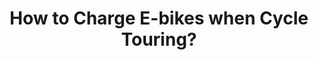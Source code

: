 ---
layout: community
category: community
title: "How to Charge E-bikes when Cycle Touring?"
description: " Is it possible to tour with an e bike? Is there any other way of charging other than a wall socket? TIA.  Solar panels and charge boost converter to direct charge or extra battery "
isTopLevel: false
isSingleLevel: false
isArticle: false
datePublished: 2022-09-29 17:36:00 +0300
dateModified: 2022-09-29 17:36:00 +0300
published: false
---